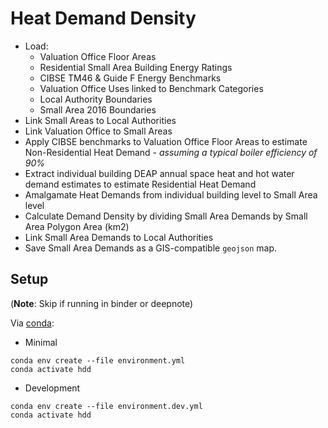# Heat Demand Density

- Load:
    - Valuation Office Floor Areas
    - Residential Small Area Building Energy Ratings
    - CIBSE TM46 & Guide F Energy Benchmarks 
    - Valuation Office Uses linked to Benchmark Categories
    - Local Authority Boundaries
    - Small Area 2016 Boundaries
- Link Small Areas to Local Authorities
- Link Valuation Office to Small Areas
- Apply CIBSE benchmarks to Valuation Office Floor Areas to estimate Non-Residential Heat Demand - *assuming a typical boiler efficiency of 90%*
- Extract individual building DEAP annual space heat and hot water demand estimates to estimate Residential Heat Demand
- Amalgamate Heat Demands from individual building level to Small Area level
- Calculate Demand Density by dividing Small Area Demands by Small Area Polygon Area (km2)
- Link Small Area Demands to Local Authorities
- Save Small Area Demands as a GIS-compatible `geojson` map.

## Setup
(**Note**: Skip if running in binder or deepnote)

Via [conda](https://github.com/conda-forge/miniforge):

- Minimal
```
conda env create --file environment.yml
conda activate hdd
```

- Development
```
conda env create --file environment.dev.yml
conda activate hdd
```